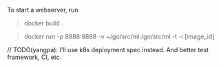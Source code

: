 To start a webserver, run 

> docker build .

> docker run -p 8888:8888 -v ~/go/src/ml:/go/src/ml -t -i [image_id]


// TODO(yangpa): I'll use k8s deployment spec instead. And better test framework, CI, etc.  